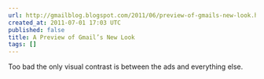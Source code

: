 ```yaml
---
url: http://gmailblog.blogspot.com/2011/06/preview-of-gmails-new-look.html
created_at: 2011-07-01 17:03 UTC
published: false
title: A Preview of Gmail’s New Look
tags: []
---
```


Too bad the only visual contrast is between the ads and everything else.
